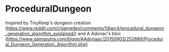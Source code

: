 # ProceduralDungeon
Inspired by TinyKeep's dungeon creation (https://www.reddit.com/r/gamedev/comments/1dlwc4/procedural_dungeon_generation_algorithm_explained/)
and A Adonac's bloc (https://www.gamasutra.com/blogs/AAdonaac/20150903/252889/Procedural_Dungeon_Generation_Algorithm.php)
